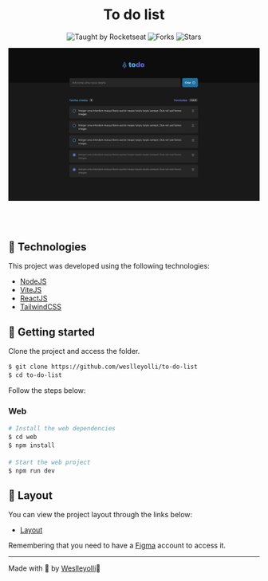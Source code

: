 <h1 align="center">To do list</h1>
<p align="center">
  <img src="https://img.shields.io/static/v1?label=Taught%20by&message=Rocketseat&color=white&labelColor=8257E5" alt="Taught by Rocketseat">
  <img src="https://img.shields.io/github/forks/weslleyolli/to-do-list?label=forks&message=MIT&color=white&labelColor=8257E5" alt="Forks">
  <img src="https://img.shields.io/github/stars/weslleyolli/to-do-list?label=stars&message=MIT&color=white&labelColor=8257E5" alt="Stars">
</p>
<p align="center">
    <img src="./src/.github/preview.png" alt="Preview">
</p>


<br>
<br>

## 🧪 Technologies

This project was developed using the following technologies:

- [NodeJS](https://nodejs.org/)
- [ViteJS](https://vitejs.dev/)
- [ReactJS](https://reactjs.org/)
- [TailwindCSS](https://tailwindcss.com/)


## 🚀 Getting started
Clone the project and access the folder.

```bash
$ git clone https://github.com/weslleyolli/to-do-list
$ cd to-do-list
```

Follow the steps below:

### Web

```bash
# Install the web dependencies
$ cd web
$ npm install

# Start the web project
$ npm run dev
```

## 🔖 Layout

You can view the project layout through the links below:

- [Layout](<https://www.figma.com/file/vsGR9qdyjyyUrlBIMUl5BJ/ToDo-List-(Copy)?node-id=0-1&t=CJlPHIEjVXhgoPtt-0>)

Remembering that you need to have a [Figma](http://figma.com/) account to access it.

---

Made with 💜 by [Weslleyolli](https://github.com/weslleyolli)👋
